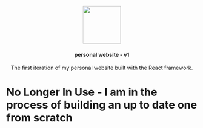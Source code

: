 <p align="center">
  <img src="public/favicon.ico" width="100px" height="100px" />
</p>
<h4 align="center">
  personal website - v1
</h4>
<p align="center">
  The first iteration of my personal website built with the React framework.
</p>


# No Longer In Use - I am in the process of building an up to date one from scratch
